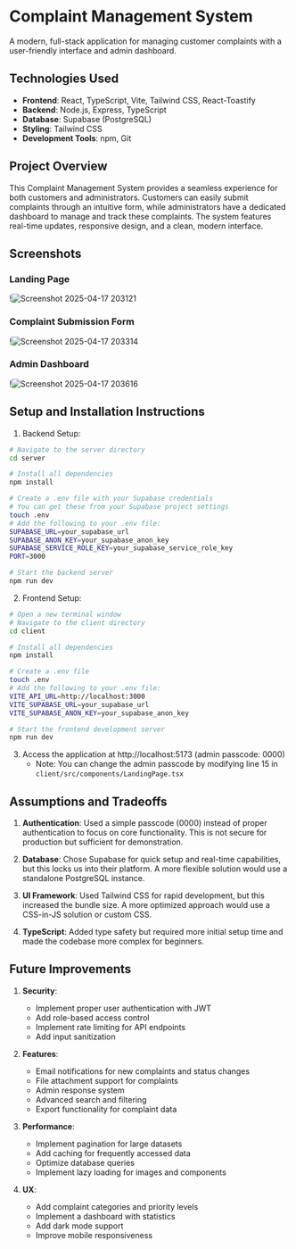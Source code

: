 # Complaint Management System

A modern, full-stack application for managing customer complaints with a user-friendly interface and admin dashboard.

## Technologies Used

- **Frontend**: React, TypeScript, Vite, Tailwind CSS, React-Toastify
- **Backend**: Node.js, Express, TypeScript
- **Database**: Supabase (PostgreSQL)
- **Styling**: Tailwind CSS
- **Development Tools**: npm, Git

## Project Overview

This Complaint Management System provides a seamless experience for both customers and administrators. Customers can easily submit complaints through an intuitive form, while administrators have a dedicated dashboard to manage and track these complaints. The system features real-time updates, responsive design, and a clean, modern interface.

## Screenshots

### Landing Page
!![Screenshot 2025-04-17 203121](https://github.com/user-attachments/assets/4b750900-8305-4e95-920c-0e50c0ff2e41)


### Complaint Submission Form
!![Screenshot 2025-04-17 203314](https://github.com/user-attachments/assets/88c34942-1564-4b8e-84a0-1833cf1cf49c)


### Admin Dashboard
!![Screenshot 2025-04-17 203616](https://github.com/user-attachments/assets/7c8865ae-0bca-4362-b1cb-1cbb1dd08ffe)


## Setup and Installation Instructions

1. Backend Setup:
```bash
# Navigate to the server directory
cd server

# Install all dependencies
npm install

# Create a .env file with your Supabase credentials
# You can get these from your Supabase project settings
touch .env
# Add the following to your .env file:
SUPABASE_URL=your_supabase_url
SUPABASE_ANON_KEY=your_supabase_anon_key
SUPABASE_SERVICE_ROLE_KEY=your_supabase_service_role_key
PORT=3000

# Start the backend server
npm run dev
```

2. Frontend Setup:
```bash
# Open a new terminal window
# Navigate to the client directory
cd client

# Install all dependencies
npm install

# Create a .env file
touch .env
# Add the following to your .env file:
VITE_API_URL=http://localhost:3000
VITE_SUPABASE_URL=your_supabase_url
VITE_SUPABASE_ANON_KEY=your_supabase_anon_key

# Start the frontend development server
npm run dev
```

3. Access the application at http://localhost:5173 (admin passcode: 0000)
   - Note: You can change the admin passcode by modifying line 15 in `client/src/components/LandingPage.tsx`

## Assumptions and Tradeoffs

1. **Authentication**: Used a simple passcode (0000) instead of proper authentication to focus on core functionality. This is not secure for production but sufficient for demonstration.

2. **Database**: Chose Supabase for quick setup and real-time capabilities, but this locks us into their platform. A more flexible solution would use a standalone PostgreSQL instance.

3. **UI Framework**: Used Tailwind CSS for rapid development, but this increased the bundle size. A more optimized approach would use a CSS-in-JS solution or custom CSS.

4. **TypeScript**: Added type safety but required more initial setup time and made the codebase more complex for beginners.

## Future Improvements

1. **Security**:
   - Implement proper user authentication with JWT
   - Add role-based access control
   - Implement rate limiting for API endpoints
   - Add input sanitization

2. **Features**:
   - Email notifications for new complaints and status changes
   - File attachment support for complaints
   - Admin response system
   - Advanced search and filtering
   - Export functionality for complaint data

3. **Performance**:
   - Implement pagination for large datasets
   - Add caching for frequently accessed data
   - Optimize database queries
   - Implement lazy loading for images and components

4. **UX**:
   - Add complaint categories and priority levels
   - Implement a dashboard with statistics
   - Add dark mode support
   - Improve mobile responsiveness

